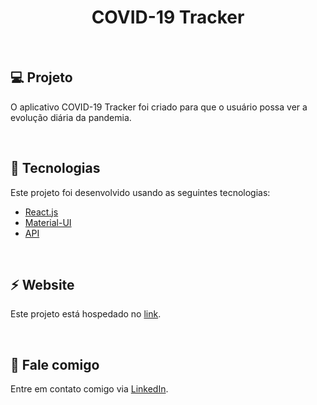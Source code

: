 <h1 align="center">
    COVID-19 Tracker
</h1>
<br>


## 💻 Projeto
O aplicativo COVID-19 Tracker foi criado para que o usuário possa ver a evolução diária da pandemia. 

<br>

## :rocket: Tecnologias

Este projeto foi desenvolvido usando as seguintes tecnologias:

- [React.js](https://reactjs.org)
- [Material-UI](https://material-ui.com/)
- [API](https://covid19.mathdro.id/api)
<br>

## :zap: Website

Este projeto está hospedado no [link](https://casoscovid.netlify.app/).

<br>

💬 Fale comigo
------------------
Entre em contato comigo via [LinkedIn](https://www.linkedin.com/in/andreifrosa).
